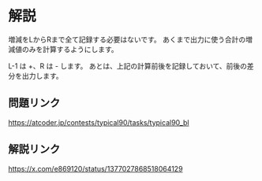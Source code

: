 # 解説
増減をLからRまで全て記録する必要はないです。
あくまで出力に使う合計の増減値のみを計算するようにします。

L-1 は +、R は - します。
あとは、上記の計算前後を記録しておいて、前後の差分を出力します。

## 問題リンク
https://atcoder.jp/contests/typical90/tasks/typical90_bl

## 解説リンク
https://x.com/e869120/status/1377027868518064129
